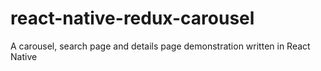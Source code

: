 # react-native-redux-carousel
A carousel, search page and details page demonstration written in React Native
